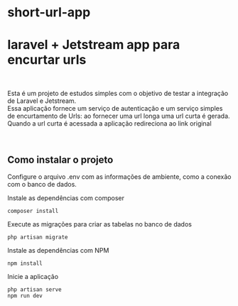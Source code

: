 # short-url-app
 <h1>laravel + Jetstream app para encurtar urls</h1>

<br/>
<p>Esta é um projeto de estudos simples com o objetivo de testar a integração de Laravel e Jetstream. <br/>Essa aplicação fornece um serviço de autenticação e um serviço simples de encurtamento de Urls: ao fornecer uma url longa uma url curta é gerada. Quando a url curta é acessada a aplicação redireciona ao link original</p>
<br/>
<h2>
Como instalar o projeto
</h2>


Configure o arquivo .env com as informações de ambiente, como a conexão com o banco de dados.

Instale as dependências com composer

    composer install

Execute as migrações para criar as tabelas no banco de dados

    php artisan migrate

Instale as dependências com NPM

    npm install

Inicie a aplicação

    php artisan serve
    npm run dev


<br/>






